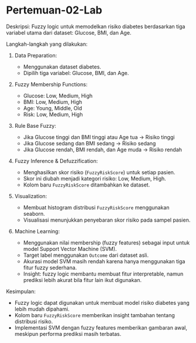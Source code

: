 # Pertemuan-02-Lab
Deskripsi:
Fuzzy logic untuk memodelkan risiko diabetes berdasarkan tiga variabel utama dari dataset: Glucose, BMI, dan Age. 

Langkah-langkah yang dilakukan:
1. Data Preparation:
   - Menggunakan dataset diabetes.
   - Dipilih tiga variabel: Glucose, BMI, dan Age.

2. Fuzzy Membership Functions:
   - Glucose: Low, Medium, High
   - BMI: Low, Medium, High
   - Age: Young, Middle, Old
   - Risk: Low, Medium, High

3. Rule Base Fuzzy:
   - Jika Glucose tinggi dan BMI tinggi atau Age tua → Risiko tinggi
   - Jika Glucose sedang dan BMI sedang → Risiko sedang
   - Jika Glucose rendah, BMI rendah, dan Age muda → Risiko rendah

4. Fuzzy Inference & Defuzzification:
   - Menghasilkan skor risiko (`FuzzyRiskScore`) untuk setiap pasien.
   - Skor ini diubah menjadi kategori risiko: Low, Medium, High.
   - Kolom baru `FuzzyRiskScore` ditambahkan ke dataset.

5. Visualization:
   - Membuat histogram distribusi `FuzzyRiskScore` menggunakan seaborn.
   - Visualisasi menunjukkan penyebaran skor risiko pada sampel pasien.

6. Machine Learning:
   - Menggunakan nilai membership (fuzzy features) sebagai input untuk model Support Vector Machine (SVM).
   - Target label menggunakan `Outcome` dari dataset asli.
   - Akurasi model SVM masih rendah karena hanya menggunakan tiga fitur fuzzy sederhana.
   - Insight: fuzzy logic membantu membuat fitur interpretable, namun prediksi lebih akurat bila fitur lain ikut digunakan.

Kesimpulan:
- Fuzzy logic dapat digunakan untuk membuat model risiko diabetes yang lebih mudah dipahami.
- Kolom baru `FuzzyRiskScore` memberikan insight tambahan tentang distribusi risiko.
- Implementasi SVM dengan fuzzy features memberikan gambaran awal, meskipun performa prediksi masih terbatas.
